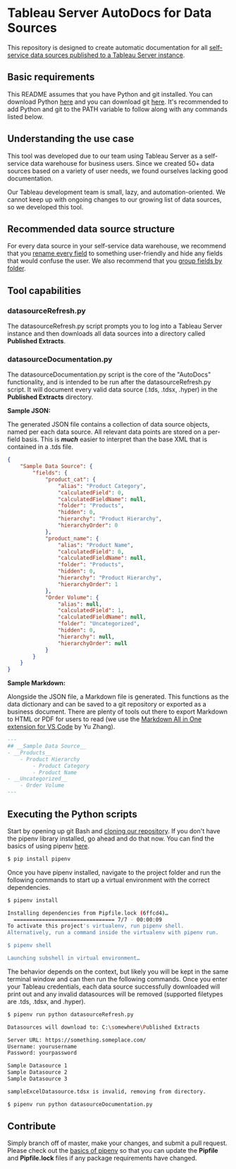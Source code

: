 # Tableau Server AutoDocs for Data Sources

This repository is designed to create automatic documentation for all [self-service data sources published to a Tableau Server instance](https://onlinehelp.tableau.com/current/pro/desktop/en-us/publish_datasources.htm).

## Basic requirements

This README assumes that you have Python and git installed. You can download Python [here](https://www.python.org/downloads/) and you can download git [here](https://git-scm.com/downloads). It's recommended to add Python and git to the PATH variable to follow along with any commands listed below.

## Understanding the use case

This tool was developed due to our team using Tableau Server as a self-service data warehouse for business users. Since we created 50+ data sources based on a variety of user needs, we found ourselves lacking good documentation.

Our Tableau development team is small, lazy, and automation-oriented. We cannot keep up with ongoing changes to our growing list of data sources, so we developed this tool.

## Recommended data source structure

For every data source in your self-service data warehouse, we recommend that you [rename every field](https://kb.tableau.com/articles/howto/renaming-dimension-column-row-headers) to something user-friendly and hide any fields that would confuse the user. We also recommend that you [group fields by folder](https://onlinehelp.tableau.com/current/pro/desktop/en-us/datafields_dwfeatures.htm).

## Tool capabilities

### datasourceRefresh.py

The datasourceRefresh.py script prompts you to log into a Tableau Server instance and then downloads all data sources into a directory called **Published Extracts**.

### datasourceDocumentation.py

The datasourceDocumentation.py script is the core of the "AutoDocs" functionality, and is intended to be run after the datasourceRefresh.py script. It will document every valid data source (.tds, .tdsx, .hyper) in the **Published Extracts** directory.

**Sample JSON:**

The generated JSON file contains a collection of data source objects, named per each data source. All relevant data points are stored on a per-field basis. This is ***much*** easier to interpret than the base XML that is contained in a .tds file.

```json
{
    "Sample Data Source": {
        "fields": {
            "product_cat": {
                "alias": "Product Category",
                "calculatedField": 0,
                "calculatedFieldName": null,
                "folder": "Products",
                "hidden": 0,
                "hierarchy": "Product Hierarchy",
                "hierarchyOrder": 0
            },
            "product_name": {
                "alias": "Product Name",
                "calculatedField": 0,
                "calculatedFieldName": null,
                "folder": "Products",
                "hidden": 0,
                "hierarchy": "Product Hierarchy",
                "hierarchyOrder": 1
            },
            "Order Volume": {
                "alias": null,
                "calculatedField": 1,
                "calculatedFieldName": null,
                "folder": "Uncategorized",
                "hidden": 0,
                "hierarchy": null,
                "hierarchyOrder": null
            }
        }
    }
}
```

**Sample Markdown:**

Alongside the JSON file, a Markdown file is generated. This functions as the data dictionary and can be saved to a git repository or exported as a business document. There are plenty of tools out there to export Markdown to HTML or PDF for users to read (we use the [Markdown All in One extension for VS Code](https://marketplace.visualstudio.com/items?itemName=yzhang.markdown-all-in-one)  by Yu Zhang).

```markdown
---
## __Sample Data Source__
- __Products__
    - Product Hierarchy
        - Product Category
        - Product Name
- __Uncategorized__
    - Order Volume
---
```

## Executing the Python scripts

Start by opening up git Bash and [cloning our repository](https://git-scm.com/book/en/v2/Git-Basics-Getting-a-Git-Repository). If you don't have the pipenv library installed, go ahead and do that now. You can find the basics of using pipenv [here](https://pipenv.readthedocs.io/en/latest/basics/).

```bash
$ pip install pipenv
```

Once you have pipenv installed, navigate to the project folder and run the following commands to start up a virtual environment with the correct dependencies.

```bash
$ pipenv install

Installing dependencies from Pipfile.lock (6ffcd4)…
  ================================ 7/7 - 00:00:09
To activate this project's virtualenv, run pipenv shell.
Alternatively, run a command inside the virtualenv with pipenv run.

$ pipenv shell

Launching subshell in virtual environment…
```

The behavior depends on the context, but likely you will be kept in the same terminal window and can then run the following commands. Once you enter your Tableau credentials, each data source successfully downloaded will print out and any invalid datasources will be removed (supported filetypes are .tds, .tdsx, and .hyper).

```bash
$ pipenv run python datasourceRefresh.py

Datasources will download to: C:\somewhere\Published Extracts

Server URL: https://something.someplace.com/
Username: yourusername
Password: yourpassword

Sample Datasource 1
Sample Datasource 2
Sample Datasource 3

sampleExcelDatasource.tdsx is invalid, removing from directory.

$ pipenv run python datasourceDocumentation.py

```

## Contribute

Simply branch off of master, make your changes, and submit a pull request. Please check out the [basics of pipenv](https://pipenv.readthedocs.io/en/latest/basics/) so that you can update the **Pipfile** and **Pipfile.lock** files if any package requirements have changed.